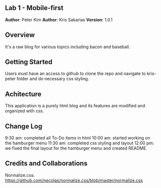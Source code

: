 ## Lab 1 - Mobile-first 

**Author**: Peter Kim
**Author**: Kris Sakarias
**Version**: 1.0.1

## Overview
It's a raw blog for various topics including bacon and baseball.

## Getting Started
Users must have an access to github to clone the repo and navigate to kris-peter folder and do necessary css styling.

## Achitecture
This application is a purely html blog and its features are modified and organized with css.

## Change Log
9:30 am: completed all To-Do items in html
10:00 am: started working on the hamburger menu
11:30 am: completed css styling and layout
12:00 pm: we fixed the final layout for the hamburger menu and created README.

## Credits and Collaborations
Normalize.css: https://github.com/necolas/normalize.css/blob/master/normalize.css